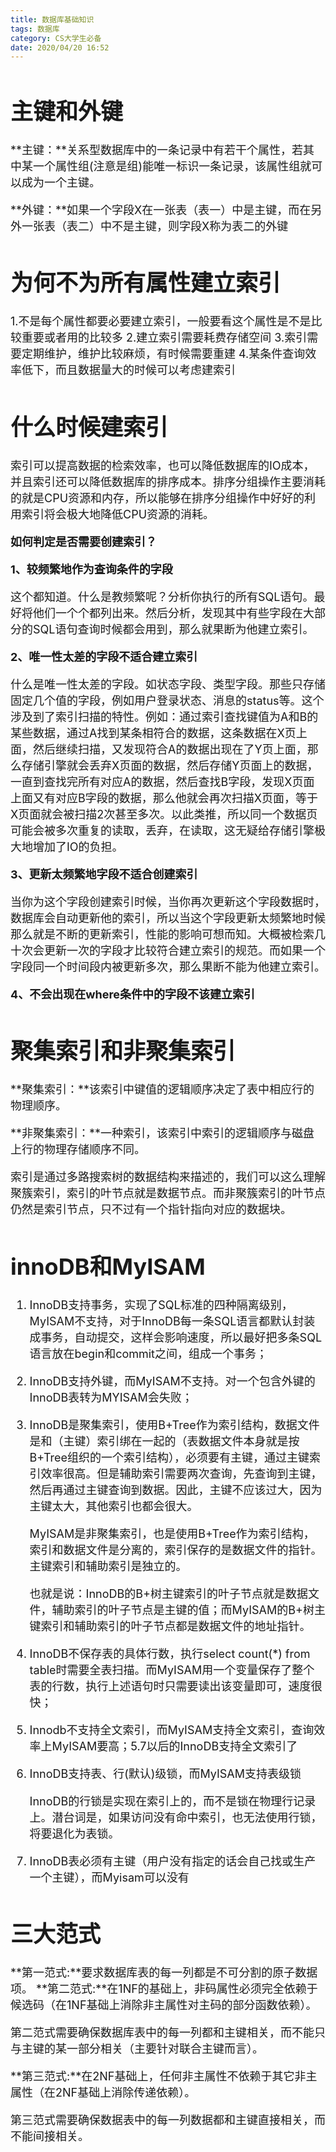 ```yaml
---
title: 数据库基础知识
tags: 数据库
category: CS大学生必备
date: 2020/04/20 16:52
---
```


<font size=4>

# 主键和外键

**主键：**关系型数据库中的一条记录中有若干个属性，若其中某一个属性组(注意是组)能唯一标识一条记录，该属性组就可以成为一个主键。

**外键：**如果一个字段X在一张表（表一）中是主键，而在另外一张表（表二）中不是主键，则字段X称为表二的外键

# 为何不为所有属性建立索引

1.不是每个属性都要必要建立索引，一般要看这个属性是不是比较重要或者用的比较多
2.建立索引需要耗费存储空间
3.索引需要定期维护，维护比较麻烦，有时候需要重建
4.某条件查询效率低下，而且数据量大的时候可以考虑建索引

# 什么时候建索引

索引可以提高数据的检索效率，也可以降低数据库的IO成本，并且索引还可以降低数据库的排序成本。排序分组操作主要消耗的就是CPU资源和内存，所以能够在排序分组操作中好好的利用索引将会极大地降低CPU资源的消耗。

**如何判定是否需要创建索引？**

**1、较频繁地作为查询条件的字段**

这个都知道。什么是教频繁呢？分析你执行的所有SQL语句。最好将他们一个个都列出来。然后分析，发现其中有些字段在大部分的SQL语句查询时候都会用到，那么就果断为他建立索引。

**2、唯一性太差的字段不适合建立索引**

什么是唯一性太差的字段。如状态字段、类型字段。那些只存储固定几个值的字段，例如用户登录状态、消息的status等。这个涉及到了索引扫描的特性。例如：通过索引查找键值为A和B的某些数据，通过A找到某条相符合的数据，这条数据在X页上面，然后继续扫描，又发现符合A的数据出现在了Y页上面，那么存储引擎就会丢弃X页面的数据，然后存储Y页面上的数据，一直到查找完所有对应A的数据，然后查找B字段，发现X页面上面又有对应B字段的数据，那么他就会再次扫描X页面，等于X页面就会被扫描2次甚至多次。以此类推，所以同一个数据页可能会被多次重复的读取，丢弃，在读取，这无疑给存储引擎极大地增加了IO的负担。

**3、更新太频繁地字段不适合创建索引**

当你为这个字段创建索引时候，当你再次更新这个字段数据时，数据库会自动更新他的索引，所以当这个字段更新太频繁地时候那么就是不断的更新索引，性能的影响可想而知。大概被检索几十次会更新一次的字段才比较符合建立索引的规范。而如果一个字段同一个时间段内被更新多次，那么果断不能为他建立索引。

**4、不会出现在where条件中的字段不该建立索引**

# 聚集索引和非聚集索引

**聚集索引：**该索引中键值的逻辑顺序决定了表中相应行的物理顺序。

**非聚集索引：**一种索引，该索引中索引的逻辑顺序与磁盘上行的物理存储顺序不同。

索引是通过多路搜索树的数据结构来描述的，我们可以这么理解聚簇索引，索引的叶节点就是数据节点。而非聚簇索引的叶节点仍然是索引节点，只不过有一个指针指向对应的数据块。

# innoDB和MyISAM

1. InnoDB支持事务，实现了SQL标准的四种隔离级别，MyISAM不支持，对于InnoDB每一条SQL语言都默认封装成事务，自动提交，这样会影响速度，所以最好把多条SQL语言放在begin和commit之间，组成一个事务；

2. InnoDB支持外键，而MyISAM不支持。对一个包含外键的InnoDB表转为MYISAM会失败；

3. InnoDB是聚集索引，使用B+Tree作为索引结构，数据文件是和（主键）索引绑在一起的（表数据文件本身就是按B+Tree组织的一个索引结构），必须要有主键，通过主键索引效率很高。但是辅助索引需要两次查询，先查询到主键，然后再通过主键查询到数据。因此，主键不应该过大，因为主键太大，其他索引也都会很大。

   MyISAM是非聚集索引，也是使用B+Tree作为索引结构，索引和数据文件是分离的，索引保存的是数据文件的指针。主键索引和辅助索引是独立的。

   也就是说：InnoDB的B+树主键索引的叶子节点就是数据文件，辅助索引的叶子节点是主键的值；而MyISAM的B+树主键索引和辅助索引的叶子节点都是数据文件的地址指针。

4. InnoDB不保存表的具体行数，执行select count(*) from table时需要全表扫描。而MyISAM用一个变量保存了整个表的行数，执行上述语句时只需要读出该变量即可，速度很快；

5. Innodb不支持全文索引，而MyISAM支持全文索引，查询效率上MyISAM要高；5.7以后的InnoDB支持全文索引了

7. InnoDB支持表、行(默认)级锁，而MyISAM支持表级锁

   InnoDB的行锁是实现在索引上的，而不是锁在物理行记录上。潜台词是，如果访问没有命中索引，也无法使用行锁，将要退化为表锁。

8. InnoDB表必须有主键（用户没有指定的话会自己找或生产一个主键），而Myisam可以没有

# 三大范式

**第一范式:**要求数据库表的每一列都是不可分割的原子数据项。
**第二范式:**在1NF的基础上，非码属性必须完全依赖于候选码（在1NF基础上消除非主属性对主码的部分函数依赖）。

第二范式需要确保数据库表中的每一列都和主键相关，而不能只与主键的某一部分相关（主要针对联合主键而言）。

**第三范式:**在2NF基础上，任何非主属性不依赖于其它非主属性（在2NF基础上消除传递依赖）。

第三范式需要确保数据表中的每一列数据都和主键直接相关，而不能间接相关。